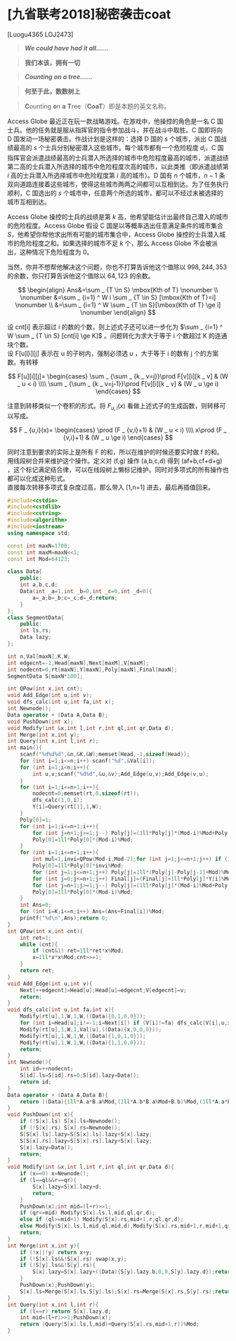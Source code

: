 # [九省联考2018]秘密袭击coat
[Luogu4365 LOJ2473]

> __*We could have had it all……*__

> **我们本该，拥有一切**

> __*Counting on a tree……*__

> **何至于此，数数树上**

> **C**ounting **o**n **a** **T**ree（**CoaT**）即是本题的英文名称。

Access Globe 最近正在玩一款战略游戏。在游戏中，他操控的角色是一名 C 国士兵。他的任务就是服从指挥官的指令参加战斗，并在战斗中取胜。C 国即将向 D 国发动一场秘密袭击。作战计划是这样的：选择 D 国的 $s$ 个城市，派出 C 国战绩最高的 $s$ 个士兵分别秘密潜入这些城市。每个城市都有一个危险程度 $d_i$，C 国指挥官会派遣战绩最高的士兵潜入所选择的城市中危险程度最高的城市，派遣战绩第二高的士兵潜入所选择的城市中危险程度次高的城市，以此类推（即派遣战绩第 $i$ 高的士兵潜入所选择城市中危险程度第 $i$ 高的城市）。D 国有 $n$ 个城市，$n − 1$ 条双向道路连接着这些城市，使得这些城市两两之间都可以互相到达。为了任务执行顺利，C 国选出的 $s$ 个城市中，任意两个所选的城市，都可以不经过未被选择的城市互相到达。

Access Globe 操控的士兵的战绩是第 $k$ 高，他希望能估计出最终自己潜入的城市的危险程度。Access Globe 假设 C 国是以等概率选出任意满足条件的城市集合 $S$，他希望你帮他求出所有可能的城市集合中，Access Globe 操控的士兵潜入城市的危险程度之和。如果选择的城市不足 $k$ 个，那么 Access Globe 不会被派出，这种情况下危险程度为 $0$。

当然，你并不想帮他解决这个问题，你也不打算告诉他这个值除以 $998, 244, 353$ 的余数，你只打算告诉他这个值除以 $64,123$ 的余数。

$$
\begin{align}
Ans&=\sum _ {T \in S} \mbox{Kth of T} \nonumber \\ \nonumber
&=\sum _ {i=1} ^ W i \sum _ {T \in S} [\mbox{Kth of T}=i] \nonumber \\
&=\sum _ {i=1} ^ W \sum _ {T \in S}[\mbox{Kth of T} \ge i] \nonumber
\end{align}
$$

设 cnt[i] 表示超过 i 的数的个数，则上述式子还可以进一步化为 $\sum _ {i=1} ^ W \sum _ {T \in S} [cnt[i] \ge K]$ 。问题转化为求大于等于 i 个数超过 K 的连通块个数。  
设 F[u][i][j] 表示在 u 的子树内，强制必须选 u ，大于等于 i 的数有 j 个的方案数。有转移

$$
F[u][i][j]=
\begin{cases}
\sum _ {\sum _ {k _ v=j}}\prod F[v][i][k _ v] & (W _ u < i) \\\\
\sum _ {\sum _ {k _ v=j-1}}\prod F[v][i][k _ v] & (W _ u \ge i)
\end{cases}
$$

注意到转移类似一个卷积的形式。将 $F _ {u,i} (x)$ 看做上述式子的生成函数，则转移可以写成。

$$
F _ {u,i}(x)=
\begin{cases}
\prod (F _ {v,i}+1) & (W _ u < i) \\\\
x\prod (F _ {v,i}+1) & (W _ u \ge i)
\end{cases}
$$

同时注意到要求的实际上是所有 F 的和，所以在维护的时候还要实时做 f 的和。用线段树合并来维护这个操作。定义对 (f,g) 操作 (a,b,c,d) 得到 (af+b,cf+d+g) ，这个标记满足结合律，可以在线段树上懒标记维护。同时对多项式的所有操作也都可以化成这种形式。  
直接每次转移多项式复杂度过高，那么带入 [1,n+1] 进去，最后再插值回来。

```cpp
#include<cstdio>
#include<cstdlib>
#include<cstring>
#include<algorithm>
#include<iostream>
using namespace std;

const int maxN=1700;
const int maxM=maxN<<1;
const int Mod=64123;

class Data{
    public:
    int a,b,c,d;
    Data(int _a=1,int _b=0,int _c=0,int _d=0){
        a=_a;b=_b;c=_c;d=_d;return;
    }
};
class SegmentData{
    public:
    int ls,rs;
    Data lazy;
};

int n,Val[maxN],K,W;
int edgecnt=-1,Head[maxN],Next[maxM],V[maxM];
int nodecnt=0,rt[maxN],Y[maxN],Poly[maxN],Final[maxN];
SegmentData S[maxN*100];

int QPow(int x,int cnt);
void Add_Edge(int u,int v);
void dfs_calc(int u,int fa,int x);
int Newnode();
Data operator + (Data A,Data B);
void PushDown(int x);
void Modify(int &x,int l,int r,int ql,int qr,Data d);
int Merge(int x,int y);
int Query(int x,int l,int r);
int main(){
    scanf("%d%d%d",&n,&K,&W);memset(Head,-1,sizeof(Head));
    for (int i=1;i<=n;i++) scanf("%d",&Val[i]);
    for (int i=1;i<n;i++){
        int u,v;scanf("%d%d",&u,&v);Add_Edge(u,v);Add_Edge(v,u);
    }
    for (int i=1;i<=n+1;i++){
        nodecnt=0;memset(rt,0,sizeof(rt));
        dfs_calc(1,0,i);
        Y[i]=Query(rt[1],1,W);
    }
    Poly[0]=1;
    for (int i=1;i<=n+1;i++){
        for (int j=n+1;j>=1;j--) Poly[j]=(1ll*Poly[j]*(Mod-i)%Mod+Poly[j-1])%Mod;
        Poly[0]=1ll*Poly[0]*(Mod-i)%Mod;
    }
    for (int i=1;i<=n+1;i++){
        int mul=1,invi=QPow(Mod-i,Mod-2);for (int j=1;j<=n+1;j++) if (i!=j) mul=1ll*mul*(i-j+Mod)%Mod;mul=QPow(mul,Mod-2);
        Poly[0]=1ll*Poly[0]*invi%Mod;
        for (int j=1;j<=n+1;j++) Poly[j]=1ll*(Poly[j]-Poly[j-1]+Mod)%Mod*invi%Mod;
        for (int j=0;j<=n+1;j++) Final[j]=(Final[j]+1ll*Poly[j]*Y[i]%Mod*mul%Mod)%Mod;
        for (int j=n+1;j>=1;j--) Poly[j]=(1ll*Poly[j]*(Mod-i)%Mod+Poly[j-1])%Mod;
        Poly[0]=1ll*Poly[0]*(Mod-i)%Mod;
    }
    int Ans=0;
    for (int i=K;i<=n;i++) Ans=(Ans+Final[i])%Mod;
    printf("%d\n",Ans);return 0;
}
int QPow(int x,int cnt){
    int ret=1;
    while (cnt){
        if (cnt&1) ret=1ll*ret*x%Mod;
        x=1ll*x*x%Mod;cnt>>=1;
    }
    return ret;
}
void Add_Edge(int u,int v){
    Next[++edgecnt]=Head[u];Head[u]=edgecnt;V[edgecnt]=v;
    return;
}
void dfs_calc(int u,int fa,int x){
    Modify(rt[u],1,W,1,W,((Data){0,1,0,0}));
    for (int i=Head[u];i!=-1;i=Next[i]) if (V[i]!=fa) dfs_calc(V[i],u,x),rt[u]=Merge(rt[u],rt[V[i]]);
    Modify(rt[u],1,W,1,Val[u],((Data){x,0,0,0}));
    Modify(rt[u],1,W,1,W,((Data){1,0,1,0}));
    Modify(rt[u],1,W,1,W,((Data){1,1,0,0}));
    return;
}
int Newnode(){
    int id=++nodecnt;
    S[id].ls=S[id].rs=0;S[id].lazy=Data();
    return id;
}
Data operator + (Data A,Data B){
    return ((Data){1ll*A.a*B.a%Mod,(1ll*A.b*B.a%Mod+B.b)%Mod,(1ll*A.a*B.c%Mod+A.c)%Mod,(1ll*A.b*B.c%Mod+A.d+B.d)%Mod});
}
void PushDown(int x){
    if (!S[x].ls) S[x].ls=Newnode();
    if (!S[x].rs) S[x].rs=Newnode();
    S[S[x].ls].lazy=S[S[x].ls].lazy+S[x].lazy;
    S[S[x].rs].lazy=S[S[x].rs].lazy+S[x].lazy;
    S[x].lazy=Data();
    return;
}
void Modify(int &x,int l,int r,int ql,int qr,Data d){
    if (x==0) x=Newnode();
    if (l==ql&&r==qr){
        S[x].lazy=S[x].lazy+d;
        return;
    }
    PushDown(x);int mid=(l+r)>>1;
    if (qr<=mid) Modify(S[x].ls,l,mid,ql,qr,d);
    else if (ql>=mid+1) Modify(S[x].rs,mid+1,r,ql,qr,d);
    else Modify(S[x].ls,l,mid,ql,mid,d),Modify(S[x].rs,mid+1,r,mid+1,qr,d);
    return;
}
int Merge(int x,int y){
    if (!x||!y) return x+y;
    if (!S[x].ls&&!S[x].rs) swap(x,y);
    if (!S[y].ls&&!S[y].rs){
        S[x].lazy=S[x].lazy+((Data){S[y].lazy.b,0,0,S[y].lazy.d});return x;
    }
    PushDown(x);PushDown(y);
    S[x].ls=Merge(S[x].ls,S[y].ls);S[x].rs=Merge(S[x].rs,S[y].rs);return x;
}
int Query(int x,int l,int r){
    if (l==r) return S[x].lazy.d;
    int mid=(l+r)>>1;PushDown(x);
    return (Query(S[x].ls,l,mid)+Query(S[x].rs,mid+1,r))%Mod;
}
```